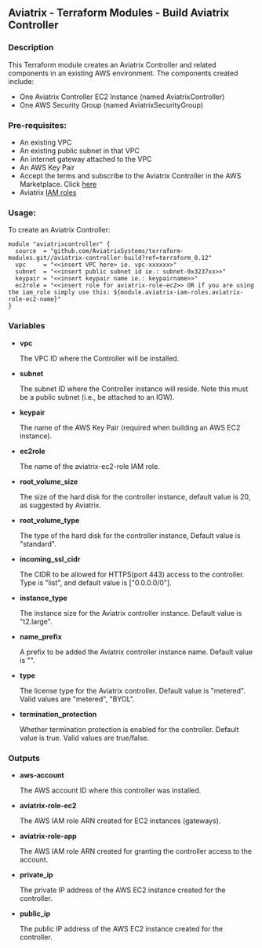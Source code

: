 ## Aviatrix - Terraform Modules - Build Aviatrix Controller

### Description
This Terraform module creates an Aviatrix Controller and related components in an existing AWS environment. The
components created include:

* One Aviatrix Controller EC2 Instance (named AviatrixController)
* One AWS Security Group (named AviatrixSecurityGroup)

### Pre-requisites:

* An existing VPC
* An existing public subnet in that VPC
* An internet gateway attached to the VPC
* An AWS Key Pair
* Accept the terms and subscribe to the Aviatrix Controller in the AWS Marketplace.
Click [here](https://aws.amazon.com/marketplace/pp?sku=zemc6exdso42eps9ki88l9za)
* Aviatrix [IAM roles](../aviatrix-controller-iam-roles/)

### Usage:

To create an Aviatrix Controller:

```
module "aviatrixcontroller" {
  source  = "github.com/AviatrixSystems/terraform-modules.git//aviatrix-controller-build?ref=terraform_0.12"
  vpc     = "<<insert VPC here> ie. vpc-xxxxxx>"
  subnet  = "<<insert public subnet id ie.: subnet-9x3237xx>>"
  keypair = "<<insert keypair name ie.: keypairname>>"
  ec2role = "<<insert role for aviatrix-role-ec2>> OR if you are using the iam_role simply use this: ${module.aviatrix-iam-roles.aviatrix-role-ec2-name}"
}
```

### Variables

- **vpc**

  The VPC ID where the Controller will be installed.
  
- **subnet**

  The subnet ID where the Controller instance will reside.  Note this must be a public subnet (i.e., be attached to an IGW).

- **keypair**

  The name of the AWS Key Pair (required when building an AWS EC2 instance).
  
- **ec2role**

  The name of the aviatrix-ec2-role IAM role.

- **root_volume_size**
  
  The size of the hard disk for the controller instance, default value is 20, as suggested by Aviatrix.

- **root_volume_type**
  
  The type of the hard disk for the controller instance, Default value is "standard".

- **incoming_ssl_cidr**
  
  The CIDR to be allowed for HTTPS(port 443) access to the controller. Type is "list", and default value is ["0.0.0.0/0"].

- **instance_type**

  The instance size for the Aviatrix controller instance. Default value is "t2.large".

- **name_prefix**

  A prefix to be added the Aviatrix controller instance name. Default value is "".

- **type**

  The license type for the Aviatrix controller. Default value is "metered". Valid values are "metered", "BYOL".

- **termination_protection**

  Whether termination protection is enabled for the controller. Default value is true. Valid values are true/false.

### Outputs
- **aws-account**

  The AWS account ID where this controller was installed.

- **aviatrix-role-ec2**

  The AWS IAM role ARN created for EC2 instances (gateways).

- **aviatrix-role-app**

  The AWS IAM role ARN created for granting the controller access to the account.

- **private_ip**

  The private IP address of the AWS EC2 instance created for the controller.

- **public_ip**

  The public IP address of the AWS EC2 instance created for the controller.
